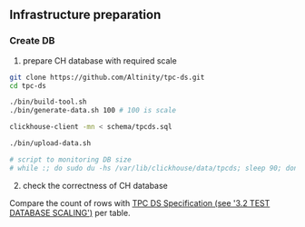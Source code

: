 ## Infrastructure preparation

### Create DB

1. prepare CH database with required scale

```bash
git clone https://github.com/Altinity/tpc-ds.git
cd tpc-ds

./bin/build-tool.sh
./bin/generate-data.sh 100 # 100 is scale

clickhouse-client -mn < schema/tpcds.sql

./bin/upload-data.sh

# script to monitoring DB size
# while :; do sudo du -hs /var/lib/clickhouse/data/tpcds; sleep 90; done
```

2. check the correctness of CH database

Compare the count of rows with [TPC DS Specification (see '3.2 TEST DATABASE SCALING')](https://gitlab.com/altinity-qa/clickhouse/cicd/tpc-ds/-/blob/master/tpc-ds-tool/specification/specification.pdf) per table.